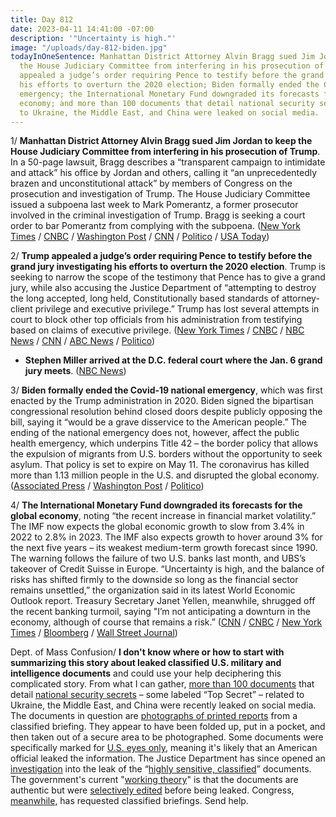 ```yaml
---
title: Day 812
date: 2023-04-11 14:41:00 -07:00
description: '"Uncertainty is high."'
image: "/uploads/day-812-biden.jpg"
todayInOneSentence: Manhattan District Attorney Alvin Bragg sued Jim Jordan to keep
  the House Judiciary Committee from interfering in his prosecution of Trump; Trump
  appealed a judge’s order requiring Pence to testify before the grand jury investigating
  his efforts to overturn the 2020 election; Biden formally ended the Covid-19 national
  emergency; the International Monetary Fund downgraded its forecasts for the global
  economy; and more than 100 documents that detail national security secrets related
  to Ukraine, the Middle East, and China were leaked on social media.
---
```


1/ **Manhattan District Attorney Alvin Bragg sued Jim Jordan to keep the House Judiciary Committee from interfering in his prosecution of Trump**. In a 50-page lawsuit, Bragg describes a “transparent campaign to intimidate and attack” his office by Jordan and others, calling it “an unprecedentedly brazen and unconstitutional attack” by members of Congress on the prosecution and investigation of Trump. The House Judiciary Committee issued a subpoena last week to Mark Pomerantz, a former prosecutor involved in the criminal investigation of Trump. Bragg is seeking a court order to bar Pomerantz from complying with the subpoena. ([New York Times](https://www.nytimes.com/2023/04/11/nyregion/bragg-lawsuit-jim-jordan-trump-indictment.html) / [CNBC](https://www.cnbc.com/2023/04/11/manhattan-da-bragg-sues-rep-jordan-over-house-probe-of-trump-investigation.html) / [Washington Post](https://www.washingtonpost.com/national-security/2023/04/11/alvin-bragg-lawsuit-jim-jordan-trump-investigation/) / [CNN](https://www.cnn.com/2023/04/11/politics/alvin-bragg-sues-jim-jordan/index.html) / [Politico](https://www.politico.com/news/2023/04/11/bragg-sues-house-republicans-over-campaign-of-harassment-amid-trump-probe-00091458) / [USA Today](https://www.usatoday.com/story/news/politics/2023/04/11/manhattan-district-attorney-alvin-bragg-sues-jordan-trump/11642295002/))

2/ **Trump appealed a judge’s order requiring Pence to testify before the grand jury investigating his efforts to overturn the 2020 election**. Trump is seeking to narrow the scope of the testimony that Pence has to give a grand jury, while also accusing the Justice Department of “attempting to destroy the long accepted, long held, Constitutionally based standards of attorney-client privilege and executive privilege.” Trump has lost several attempts in court to block other top officials from his administration from testifying based on claims of executive privilege. ([New York Times](https://www.nytimes.com/2023/04/10/us/politics/trump-appeal-pence-grand-jury.html) / [CNBC](https://www.cnbc.com/2023/04/10/donald-trump-appeals-order-for-mike-pence-to-testify-in-jan-6-probe.html) / [NBC News](https://www.nbcnews.com/politics/donald-trump/trump-moves-block-pence-testifying-jan-6-probe-rcna78962) / [CNN](https://www.cnn.com/2023/04/10/politics/pence-trump-appeal-january-6-probe/index.html) / [ABC News](https://abcnews.go.com/US/trump-lawyers-appeal-order-pence-testify-special-counsels/story?id=98476888) / [Politico](https://www.politico.com/news/2023/04/10/trump-appeal-pence-january-6-testimony-00091231))

* **Stephen Miller arrived at the D.C. federal court where the Jan. 6 grand jury meets**. ([NBC News](https://www.nbcnews.com/politics/donald-trump/former-trump-adviser-stephen-miller-appears-dc-federal-court-jan-6-gra-rcna79143))

3/ **Biden formally ended the Covid-19 national emergency**, which was first enacted by the Trump administration in 2020. Biden signed the bipartisan congressional resolution behind closed doors despite publicly opposing the bill, saying it “would be a grave disservice to the American people.” The ending of the national emergency does not, however, affect the public health emergency, which underpins Title 42 – the border policy that allows the expulsion of migrants from U.S. borders without the opportunity to seek asylum. That policy is set to expire on May 11. The coronavirus has killed more than 1.13 million people in the U.S. and disrupted the global economy. ([Associated Press](https://apnews.com/article/joe-biden-covid19-coronavirus-national-emergency-e3a52722b57a6b4f24187426c27b3b39) / [Washington Post](https://www.washingtonpost.com/politics/2023/04/10/biden-covid-emergency/) / [Politico](https://www.politico.com/news/2023/04/10/biden-ends-covid-19-national-emergency-00091313))

4/ **The International Monetary Fund downgraded its forecasts for the global economy**, noting “the recent increase in financial market volatility.” The IMF now expects the global economic growth to slow from 3.4% in 2022 to 2.8% in 2023. The IMF also expects growth to hover around 3% for the next five years – its weakest medium-term growth forecast since 1990. The warning follows the failure of two U.S. banks last month, and UBS’s takeover of Credit Suisse in Europe. “Uncertainty is high, and the balance of risks has shifted firmly to the downside so long as the financial sector remains unsettled,” the organization said in its latest World Economic Outlook report. Treasury Secretary Janet Yellen, meanwhile, shrugged off the recent banking turmoil, saying "I’m not anticipating a downturn in the economy, although of course that remains a risk.” ([CNN](https://www.cnn.com/2023/04/11/business/imf-world-economic-outlook/index.html) / [CNBC](https://www.cnbc.com/2023/04/11/banks-creating-downside-risks-for-global-growth-imf-chief-economist-.html) / [New York Times](https://www.nytimes.com/2023/04/11/business/economy/imf-world-economic-outlook.html) / [Bloomberg](https://www.bloomberg.com/news/articles/2023-04-11/yellen-plays-down-banking-woes-says-world-economy-has-improved?srnd=premium&sref=MIBMEEoj) / [Wall Street Journal](https://www.wsj.com/articles/bank-volatility-to-cut-u-s-gdp-imf-expects-6c043526?mod=hp_lead_pos2))

Dept. of Mass Confusion/ **I don't know where or how to start with summarizing this story about leaked classified U.S. military and intelligence documents** and could use your help deciphering this complicated story. From what I can gather, [more than 100 documents](https://www.nytimes.com/2023/04/07/us/politics/classified-documents-leak.html) that detail [national security secrets](https://www.wsj.com/articles/pentagon-says-it-is-reviewing-social-media-posts-that-purport-to-reveal-classified-documents-on-ukraine-4d7524f?mod=djemalertNEWS) – some labeled “Top Secret” – related to Ukraine, the Middle East, and China were recently leaked on social media. The documents in question are [photographs of printed reports](https://www.nytimes.com/2023/04/08/us/politics/leaked-documents-russia-ukraine-war.html) from a classified briefing. They appear to have been folded up, put in a pocket, and then taken out of a secure area to be photographed. Some documents were specifically marked for [U.S. eyes only](https://www.nytimes.com/article/leaked-documents-ukraine-russia-war.html), meaning it's likely that an American official leaked the information. The Justice Department has since opened an [investigation](https://www.washingtonpost.com/national-security/2023/04/07/pentagon-leak-ukraine-documents/) into the leak of the “[highly sensitive, classified](https://www.bloomberg.com/news/articles/2023-04-10/doj-is-investigating-leaked-defense-documents-on-ukraine-allies?srnd=premium&sref=MIBMEEoj)” documents. The government's current "[working theory](https://www.nbcnews.com/politics/national-security/pentagon-reviewing-leak-classified-documents-ukraine-war-strength-rcna78771)" is that the documents are authentic but were [selectively edited](https://news.yahoo.com/tranche-of-purported-us-and-allied-military-secrets-leaked-online-in-possible-major-intelligence-breach-222137286.html) before being leaked. Congress, [meanwhile](https://www.politico.com/news/2023/04/11/congress-classified-document-leak-00091405), has requested classified briefings. Send help. 